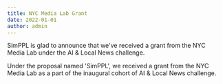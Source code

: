 ```yaml
---
title: NYC Media Lab Grant
date: 2022-01-01
author: admin
---
```


SimPPL is glad to announce that we've received a grant from the NYC Media Lab under the AI & Local News challenge.

<!--more-->

Under the proposal named 'SimPPL', we received a grant from the NYC Media Lab as a part of the inaugural cohort of AI & Local News challenge.
